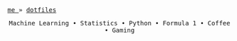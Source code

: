 <p align="left"> 
 <samp> 
   <a href="http://jiantingfeng.vip" display="inline-block"> me </a> »
<!--    <a href="http://blog.jiantingfeng.vip" display="inline-block"> blog </a> » -->
   <a href="https://github.com/JiantingFeng/dotfiles" display="inline-block"> dotfiles </a>
<!--   <a href="https://github.com/JiantingFeng/scripts" display="inline-block"> scripts </a> -->
 </samp>
</p>
<p align="center">
  <samp>
   <span> Machine Learning </span> •
   <span> Statistics </span> •
   <span> Python </span> •
   <span> Formula 1 </span> •
   <span> Coffee </span> •
   <span> Gaming </span> 
  </samp>
</p>

<!-- ![](https://leetcard.jacoblin.cool/gianting01?border=0&radius=20&ext=heatmap#gh-light-mode-only)
![]([https://leetcard.jacoblin.cool/gianting01?border=0&radius=20&ext=heatmap#gh-light-mode-only](https://leetcard.jacoblin.cool/gianting01?border=0&radius=20&ext=heatmap&theme=dark#gh-dark-mode-only))
 -->

<!-- ### **Tested positive for COVID, good luck.**

### Education

- 2023~2027(Expected), upcoming PhD student in Statistics, The Chinese University of Hong Kong
- 2018-2022, BSc in Information and Computing Science, Beijing Institute of Technology
 -->
